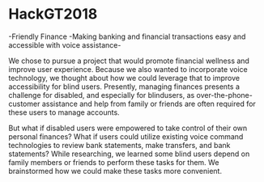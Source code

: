 # HackGT2018
-Friendly Finance -Making banking and financial transactions easy and accessible with voice assistance-

We chose to pursue a project that would promote financial wellness and improve user experience. Because we also wanted to incorporate voice technology, we thought about how we could leverage that to improve accessibility for blind users. Presently, managing finances presents a challenge for disabled, and especially for blindusers, as over-the-phone-customer assistance and help from family or friends are often required for these users to manage accounts.

But what if disabled users were empowered to take control of their own personal finances? What if users could utilize existing voice command technologies to review bank statements, make transfers, and bank statements? While researching, we learned some blind users depend on family members or friends to perform these tasks for them. We brainstormed how we could make these tasks more convenient.
